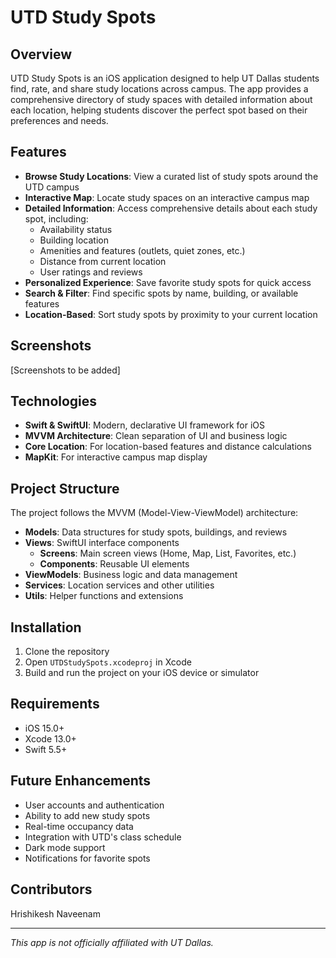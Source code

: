 # UTD Study Spots

## Overview
UTD Study Spots is an iOS application designed to help UT Dallas students find, rate, and share study locations across campus. The app provides a comprehensive directory of study spaces with detailed information about each location, helping students discover the perfect spot based on their preferences and needs.

## Features
- **Browse Study Locations**: View a curated list of study spots around the UTD campus
- **Interactive Map**: Locate study spaces on an interactive campus map
- **Detailed Information**: Access comprehensive details about each study spot, including:
  - Availability status
  - Building location
  - Amenities and features (outlets, quiet zones, etc.)
  - Distance from current location
  - User ratings and reviews
- **Personalized Experience**: Save favorite study spots for quick access
- **Search & Filter**: Find specific spots by name, building, or available features
- **Location-Based**: Sort study spots by proximity to your current location

## Screenshots
[Screenshots to be added]

## Technologies
- **Swift & SwiftUI**: Modern, declarative UI framework for iOS
- **MVVM Architecture**: Clean separation of UI and business logic
- **Core Location**: For location-based features and distance calculations
- **MapKit**: For interactive campus map display

## Project Structure
The project follows the MVVM (Model-View-ViewModel) architecture:

- **Models**: Data structures for study spots, buildings, and reviews
- **Views**: SwiftUI interface components
  - **Screens**: Main screen views (Home, Map, List, Favorites, etc.)
  - **Components**: Reusable UI elements
- **ViewModels**: Business logic and data management
- **Services**: Location services and other utilities
- **Utils**: Helper functions and extensions

## Installation
1. Clone the repository
2. Open `UTDStudySpots.xcodeproj` in Xcode
3. Build and run the project on your iOS device or simulator

## Requirements
- iOS 15.0+
- Xcode 13.0+
- Swift 5.5+

## Future Enhancements
- User accounts and authentication
- Ability to add new study spots
- Real-time occupancy data
- Integration with UTD's class schedule
- Dark mode support
- Notifications for favorite spots

## Contributors
Hrishikesh Naveenam



---

*This app is not officially affiliated with UT Dallas.*
